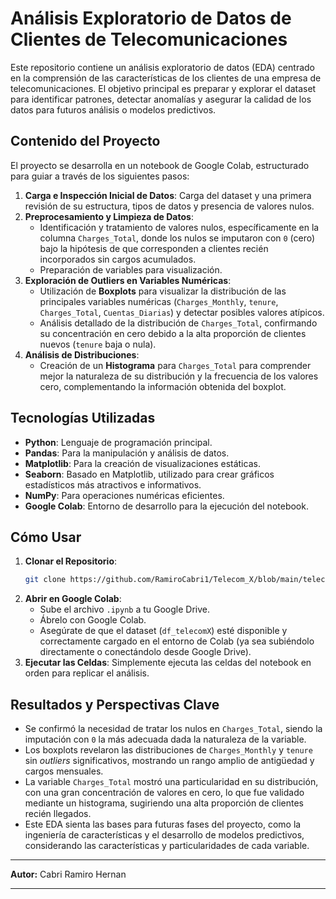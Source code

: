 # Análisis Exploratorio de Datos de Clientes de Telecomunicaciones 

Este repositorio contiene un análisis exploratorio de datos (EDA) centrado en la comprensión de las características de los clientes de una empresa de telecomunicaciones. El objetivo principal es preparar y explorar el dataset para identificar patrones, detectar anomalías y asegurar la calidad de los datos para futuros análisis o modelos predictivos.

## Contenido del Proyecto

El proyecto se desarrolla en un notebook de Google Colab, estructurado para guiar a través de los siguientes pasos:

1.  **Carga e Inspección Inicial de Datos**: Carga del dataset y una primera revisión de su estructura, tipos de datos y presencia de valores nulos.
2.  **Preprocesamiento y Limpieza de Datos**:
    * Identificación y tratamiento de valores nulos, específicamente en la columna `Charges_Total`, donde los nulos se imputaron con `0` (cero) bajo la hipótesis de que corresponden a clientes recién incorporados sin cargos acumulados.
    * Preparación de variables para visualización.
3.  **Exploración de Outliers en Variables Numéricas**:
    * Utilización de **Boxplots** para visualizar la distribución de las principales variables numéricas (`Charges_Monthly`, `tenure`, `Charges_Total`, `Cuentas_Diarias`) y detectar posibles valores atípicos.
    * Análisis detallado de la distribución de `Charges_Total`, confirmando su concentración en cero debido a la alta proporción de clientes nuevos (`tenure` baja o nula).
4.  **Análisis de Distribuciones**:
    * Creación de un **Histograma** para `Charges_Total` para comprender mejor la naturaleza de su distribución y la frecuencia de los valores cero, complementando la información obtenida del boxplot.

## Tecnologías Utilizadas

* **Python**: Lenguaje de programación principal.
* **Pandas**: Para la manipulación y análisis de datos.
* **Matplotlib**: Para la creación de visualizaciones estáticas.
* **Seaborn**: Basado en Matplotlib, utilizado para crear gráficos estadísticos más atractivos e informativos.
* **NumPy**: Para operaciones numéricas eficientes.
* **Google Colab**: Entorno de desarrollo para la ejecución del notebook.

## Cómo Usar

1.  **Clonar el Repositorio**:
    ```bash
    git clone https://github.com/RamiroCabri1/Telecom_X/blob/main/telecom_X.ipynb
    ```
2.  **Abrir en Google Colab**:
    * Sube el archivo `.ipynb` a tu Google Drive.
    * Ábrelo con Google Colab.
    * Asegúrate de que el dataset (`df_telecomX`) esté disponible y correctamente cargado en el entorno de Colab (ya sea subiéndolo directamente o conectándolo desde Google Drive).
3.  **Ejecutar las Celdas**: Simplemente ejecuta las celdas del notebook en orden para replicar el análisis.

## Resultados y Perspectivas Clave

* Se confirmó la necesidad de tratar los nulos en `Charges_Total`, siendo la imputación con `0` la más adecuada dada la naturaleza de la variable.
* Los boxplots revelaron las distribuciones de `Charges_Monthly` y `tenure` sin *outliers* significativos, mostrando un rango amplio de antigüedad y cargos mensuales.
* La variable `Charges_Total` mostró una particularidad en su distribución, con una gran concentración de valores en cero, lo que fue validado mediante un histograma, sugiriendo una alta proporción de clientes recién llegados.
* Este EDA sienta las bases para futuras fases del proyecto, como la ingeniería de características y el desarrollo de modelos predictivos, considerando las características y particularidades de cada variable.

---

**Autor:** Cabri Ramiro Hernan



---
